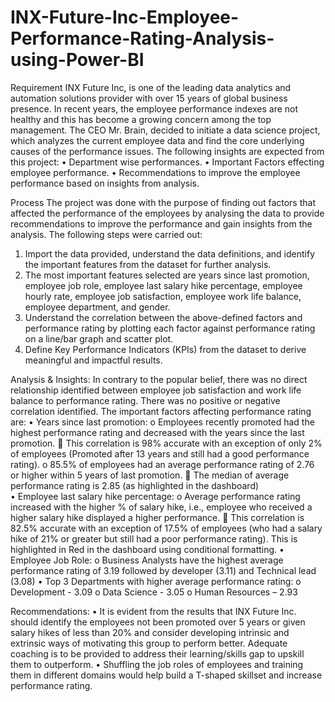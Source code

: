 # INX-Future-Inc-Employee-Performance-Rating-Analysis-using-Power-BI

Requirement
INX Future Inc, is one of the leading data analytics and automation solutions provider with over 15 years of global business presence. In recent years, the employee performance indexes are not healthy and this has become a growing concern among the top management. The CEO Mr. Brain, decided to initiate a data science project, which analyzes the current employee data and find the core underlying causes of the performance issues.
The following insights are expected from this project:
•	Department wise performances.
•	Important Factors effecting employee performance.
•	Recommendations to improve the employee performance based on insights from analysis.

Process
The project was done with the purpose of finding out factors that affected the performance of the employees by analysing the data to provide recommendations to improve the performance and gain insights from the analysis. The following steps were carried out:

1.	Import the data provided, understand the data definitions, and identify the important features from the dataset for further analysis.
2.	The most important features selected are years since last promotion, employee job role, employee last salary hike percentage, employee hourly rate, employee job satisfaction, employee work life balance, employee department, and gender.
3.	Understand the correlation between the above-defined factors and performance rating by plotting each factor against performance rating on a line/bar graph and scatter plot.
4.	Define Key Performance Indicators (KPIs) from the dataset to derive meaningful and impactful results.

Analysis & Insights:
In contrary to the popular belief, there was no direct relationship identified between employee job satisfaction and work life balance to performance rating. There was no positive or negative correlation identified.
The important factors affecting performance rating are:
•	Years since last promotion: 
o	Employees recently promoted had the highest performance rating and decreased with the years since the last promotion. 
	This correlation is 98% accurate with an exception of only 2% of employees (Promoted after 13 years and still had a good performance rating).
o	85.5% of employees had an average performance rating of 2.76 or higher within 5 years of last promotion.
	The median of average performance rating is 2.85 (as highlighted in the dashboard)	
•	Employee last salary hike percentage:
o	Average performance rating increased with the higher % of salary hike, i.e., employee who received a higher salary hike displayed a higher performance. 
	This correlation is 82.5% accurate with an exception of 17.5% of employees (who had a salary hike of 21% or greater but still had a poor performance rating). This is highlighted in Red in the dashboard using conditional formatting.
•	Employee Job Role:
o	Business Analysts have the highest average performance rating of 3.19 followed by developer (3.11) and Technical lead (3.08)
•	Top 3 Departments with higher average performance rating:
o	Development -  3.09
o	Data Science - 3.05
o	Human Resources – 2.93

 Recommendations:
•	It is evident from the results that INX Future Inc. should identify the employees not been promoted over 5 years or given salary hikes of less than 20% and consider developing intrinsic and extrinsic ways of motivating this group to perform better. Adequate coaching is to be provided to address their learning/skills gap to upskill them to outperform.
•	Shuffling the job roles of employees and training them in different domains would help build a T-shaped skillset and increase performance rating. 
